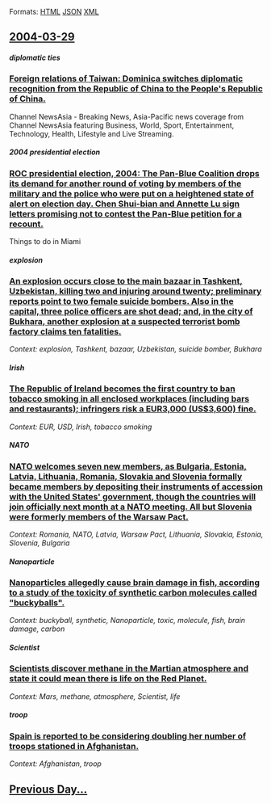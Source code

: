
Formats: [HTML](2004/03/29/index.html)  [JSON](2004/03/29/index.json)  [XML](2004/03/29/index.xml)  

## [2004-03-29](/news/2004/03/29/index.md)

##### diplomatic ties
### [ Foreign relations of Taiwan: Dominica switches diplomatic recognition from the Republic of China to the People's Republic of China. ](/news/2004/03/29/foreign-relations-of-taiwan-dominica-switches-diplomatic-recognition-from-the-republic-of-china-to-the-people-s-republic-of-china.md)
Channel NewsAsia - Breaking News, Asia-Pacific news coverage from Channel NewsAsia featuring Business, World, Sport, Entertainment, Technology, Health, Lifestyle and Live Streaming.

##### 2004 presidential election
### [ ROC presidential election, 2004: The Pan-Blue Coalition drops its demand for another round of voting by members of the military and the police who were put on a heightened state of alert on election day. Chen Shui-bian and Annette Lu sign letters promising not to contest the Pan-Blue petition for a recount.](/news/2004/03/29/roc-presidential-election-2004-the-pan-blue-coalition-drops-its-demand-for-another-round-of-voting-by-members-of-the-military-and-the-pol.md)
Things to do in Miami

##### explosion
### [ An explosion occurs close to the main bazaar in Tashkent, Uzbekistan, killing two and injuring around twenty; preliminary reports point to two female suicide bombers. Also in the capital, three police officers are shot dead; and, in the city of Bukhara, another explosion at a suspected terrorist bomb factory claims ten fatalities. ](/news/2004/03/29/an-explosion-occurs-close-to-the-main-bazaar-in-tashkent-uzbekistan-killing-two-and-injuring-around-twenty-preliminary-reports-point-to.md)
_Context: explosion, Tashkent, bazaar, Uzbekistan, suicide bomber, Bukhara_

##### Irish
### [ The Republic of Ireland becomes the first country to ban tobacco smoking in all enclosed workplaces (including bars and restaurants); infringers risk a EUR3,000 (US$3,600) fine. ](/news/2004/03/29/the-republic-of-ireland-becomes-the-first-country-to-ban-tobacco-smoking-in-all-enclosed-workplaces-including-bars-and-restaurants-infri.md)
_Context: EUR, USD, Irish, tobacco smoking_

##### NATO
### [ NATO welcomes seven new members, as Bulgaria, Estonia, Latvia, Lithuania, Romania, Slovakia and Slovenia formally became members by depositing their instruments of accession with the United States' government, though the countries will join officially next month at a NATO meeting. All but Slovenia were formerly members of the Warsaw Pact. ](/news/2004/03/29/nato-welcomes-seven-new-members-as-bulgaria-estonia-latvia-lithuania-romania-slovakia-and-slovenia-formally-became-members-by-deposit.md)
_Context: Romania, NATO, Latvia, Warsaw Pact, Lithuania, Slovakia, Estonia, Slovenia, Bulgaria_

##### Nanoparticle
### [ Nanoparticles allegedly cause brain damage in fish, according to a study of the toxicity of synthetic carbon molecules called "buckyballs". ](/news/2004/03/29/nanoparticles-allegedly-cause-brain-damage-in-fish-according-to-a-study-of-the-toxicity-of-synthetic-carbon-molecules-called-buckyballs.md)
_Context: buckyball, synthetic, Nanoparticle, toxic, molecule, fish, brain damage, carbon_

##### Scientist
### [ Scientists discover methane in the Martian atmosphere and state it could mean there is life on the Red Planet. ](/news/2004/03/29/scientists-discover-methane-in-the-martian-atmosphere-and-state-it-could-mean-there-is-life-on-the-red-planet.md)
_Context: Mars, methane, atmosphere, Scientist, life_

##### troop
### [ Spain is reported to be considering doubling her number of troops stationed in Afghanistan. ](/news/2004/03/29/spain-is-reported-to-be-considering-doubling-her-number-of-troops-stationed-in-afghanistan.md)
_Context: Afghanistan, troop_

## [Previous Day...](/news/2004/03/28/index.md)

